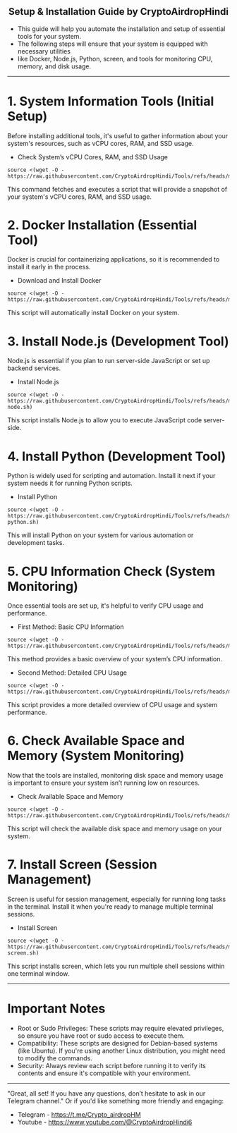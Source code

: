 # <h2 align=center>Setup & Installation Guide by CryptoAirdropHindi</h2>

- This guide will help you automate the installation and setup of essential tools for your system.
- The following steps will ensure that your system is equipped with necessary utilities 
- like Docker, Node.js, Python, screen, and tools for monitoring CPU, memory, and disk usage.
--------------------------------------------------------------------------------------------------------------


# 1. System Information Tools (Initial Setup)
Before installing additional tools, it's useful to gather information about
your system's resources, such as vCPU cores, RAM, and SSD usage.

- Check System’s vCPU Cores, RAM, and SSD Usage
```
source <(wget -O - https://raw.githubusercontent.com/CryptoAirdropHindi/Tools/refs/heads/main/info.sh)
```
This command fetches and executes a script that will provide a snapshot of your system's vCPU cores, RAM, and SSD usage.

# 2. Docker Installation (Essential Tool)
Docker is crucial for containerizing applications,
so it is recommended to install it early in the process.

- Download and Install Docker
```
source <(wget -O - https://raw.githubusercontent.com/CryptoAirdropHindi/Tools/refs/heads/main/docker.sh)
```
This script will automatically install Docker on your system.

# 3. Install Node.js (Development Tool)
Node.js is essential if you plan to run server-side
JavaScript or set up backend services.

- Install Node.js
```
source <(wget -O - https://raw.githubusercontent.com/CryptoAirdropHindi/Tools/refs/heads/main/install-node.sh)
```
This script installs Node.js to allow you to execute JavaScript code server-side.

# 4. Install Python (Development Tool)
Python is widely used for scripting and automation.
Install it next if your system needs it for running Python scripts.

- Install Python
```
source <(wget -O - https://raw.githubusercontent.com/CryptoAirdropHindi/Tools/refs/heads/main/install-python.sh)
```
This will install Python on your system for various automation or development tasks.

# 5. CPU Information Check (System Monitoring)
Once essential tools are set up, it's helpful to verify CPU usage and performance.

- First Method: Basic CPU Information
```
source <(wget -O - https://raw.githubusercontent.com/CryptoAirdropHindi/Tools/refs/heads/main/dashboard.sh)
```
This method provides a basic overview of your system’s CPU information.

- Second Method: Detailed CPU Usage
```
source <(wget -O - https://raw.githubusercontent.com/CryptoAirdropHindi/Tools/refs/heads/main/monitor_cpu_space.sh)
```
This script provides a more detailed overview of CPU usage and system performance.

# 6. Check Available Space and Memory (System Monitoring)
Now that the tools are installed, monitoring disk space and memory
usage is important to ensure your system isn’t running low on resources.

- Check Available Space and Memory
```
source <(wget -O - https://raw.githubusercontent.com/CryptoAirdropHindi/Tools/refs/heads/main/check_space_memory.sh)
```
This script will check the available disk space and memory usage on your system.

# 7. Install Screen (Session Management)
Screen is useful for session management, especially for running long tasks in the terminal.
Install it when you're ready to manage multiple terminal sessions.

- Install Screen
```
source <(wget -O - https://raw.githubusercontent.com/CryptoAirdropHindi/Tools/refs/heads/main/install-screen.sh)
```
This script installs screen, which lets you run multiple shell sessions within one terminal window.

------------------------------------------------------------------------------------------------------------------------------------

# Important Notes
- Root or Sudo Privileges: These scripts may require elevated privileges,
so ensure you have root or sudo access to execute them.
- Compatibility: These scripts are designed for Debian-based systems (like Ubuntu).
 If you're using another Linux distribution, you might need to modify the commands.
- Security: Always review each script before running it to verify its contents and ensure it's compatible with your environment.

------------------------------------------------------------------------------------------------------------------------------------------

"Great, all set! If you have any questions, don’t hesitate to ask in our Telegram channel."
Or if you'd like something more friendly and engaging:
- Telegram - https://t.me/Crypto_airdropHM
- Youtube - https://www.youtube.com/@CryptoAirdropHindi6
